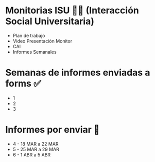 # Monitorias ISU 👩‍💻 (Interacción Social Universitaria)
* Plan de trabajo
* Video Presentación Monitor
* CAI
* Informes Semanales

# Semanas de informes enviadas a forms ✅
* 1
* 2
* 3

# Informes por enviar 📌
* 4 - 18 MAR a 22 MAR
* 5 - 25 MAR a 29 MAR
* 6 - 1 ABR a 5 ABR
